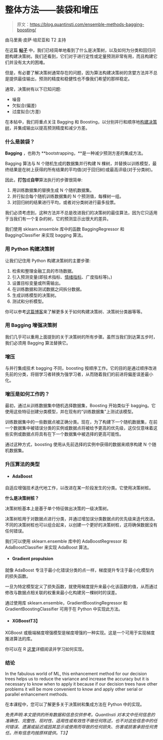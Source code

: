 # 整体方法——装袋和增压

> 原文：<https://blog.quantinsti.com/ensemble-methods-bagging-boosting/>

由马里奥·皮萨·培尼亚和 T2 主持

在这篇 **[帖子](/decision-tree)** 中，我们已经简单地看到了什么是决策树，以及如何为分类和回归问题构建决策树。我们还看到，它们对于进行定性或定量预测非常有用，而且构建它们并没有太大的困难。

但是，有必要了解决策树通常存在的问题，因为算法构建决策树的贪婪方法并不总是提供最佳输出，预测的精度和稳健性也不像我们希望的那样稳定。

通常，决策树有以下已知问题:

*   噪音
*   欠拟合(偏差)
*   过度拟合(方差)

在本帖中，我们将重点关注 Bagging 和 Boosting，以分别并行和顺序地[构建决策树](https://quantra.quantinsti.com/course/decision-trees-analysis-trading-ernest-chan)，并集成输出以提高预测精度和减少方差。

### **什么是装袋？**

**Bagging** ，也称为 **bootstrapping，**是一种减少预测方差的集成方法。

Bagging 算法与 N 个随机生成的数据集并行构建 N 棵树，并替换以训练模型，最终结果是在树上获得的所有结果的平均值(对于回归树)或最高评级(对于分类树)。

因此，**打包**或**自举**算法执行的步骤很简单:

1.  用训练数据集的替换生成 N 个随机数据集。
2.  并行拟合每个随机训练数据集的 N 个预测值，每棵树一组。
3.  对回归树的结果进行平均，或者对分类树进行最多投票。

我们必须考虑到，这种方法并不总是改进我们的决策树的最佳算法，因为它只适用于当我们有一个复杂的树，它的预测显示出很大的差异。

我们使用 sklearn.ensemble 库中的函数 BaggingRegressor 和 BaggingClassifier 来实现 bagging 算法。

### **用 Python 构建决策树**

让我们记住用 Python 构建决策树的主要步骤:

1.  检索和整理金融工具的市场数据。
2.  引入预测变量(即技术指标、[情绪指标](https://quantra.quantinsti.com/course/trading-using-options-sentiment-indicators)、广度指标等)。)
3.  设置目标变量或所需输出。
4.  在训练数据和测试数据之间拆分数据。
5.  生成训练模型的决策树。
6.  测试和分析模型。

你可以参考[这篇博客](/decision-tree)来了解更多关于如何构建决策树、决策树分类器等等。

### **用 Bagging 增强决策树**

我们几乎可以重用上面提到的关于决策树的所有步骤。虽然当我们到达第五步时，我们必须用 Bagging 算法替换它。

### **增压**

与并行集成技术 bagging 不同，boosting 按顺序工作。它的目的是通过顺序改进先前的分类，将弱学习者转换为强学习者，从而随着我们的前进将偏差误差最小化。

### 增压是如何工作的？

最初，通过从训练数据集中随机选择数据集，Boosting 开始类似于 bagging。它使用这些特征创建分类模型，并在现有的“训练数据集”上测试该模型。

训练数据集中的一些数据点被正确分类。现在，为了构建下一个随机数据集，在前一个数据集中被错误分类的实例或数据点将被给予更高的优先级，这仅仅意味着这些实例或数据点将具有在下一个数据集中被选择的更高可能性。

通过这种方式，boosting 使用从先前选择的实例中获得的数据来顺序构建 N 个随机数据集。

### **升压算法的类型**

*   #### **AdaBoost**

自适应增强技术迭代地工作，以改进在某一阶段发生的分类。它使用决策树桩。

**什么是决策树桩？**

决策树桩基本上是基于单个特征做出决策的一级决策树。

决策树桩用于对数据点进行分类，并通过增加误分类数据点的优先级来迭代改进。不同的决策树桩也可以组合起来，以创建一个更好的决策树桩，这将确保数据没有任何错误。

我们可以使用 sklearn.ensemble 库中的 AdaBoostRegressor 和 AdaBoostClassifier 来实现 AdaBoost 算法。

*   #### **Gradient propulsion**

就像 AdaBoost 专注于最小化错误分类的点一样，梯度提升专注于最小化模型内的损失函数。

一旦为特定模型定义了损失函数，就使用梯度提升来最小化该函数的值，从而通过修改与数据点相关联的权重来最小化构建另一棵树时的误差。

通过使用库 sklearn.ensemble，GradientBoostingRegressor 和 GradientBoostingClassifier 可用于在 Python 中实现此方法。

*   #### **XGBoost**T3】

XGBoost 或极端梯度增强模型是梯度增强的一种实现。这是一个可用于实现梯度推进算法的库。

你可以在 R [这里](/forecasting-markets-using-extreme-gradient-boosting-xgboost)详细阅读并学习如何实现。

### **结论**

In the fabulous world of ML, this enhancement method for our decision trees helps us to reduce the variance and increase the accuracy but it is necessary to know when to apply it because if our decision trees have other problems it will be more convenient to know and apply other serial or parallel enhancement methods.

在本课程中，您可以了解更多关于决策树和集成方法在 Python 中的实现。

*免责声明:本文提供的所有数据和信息仅供参考。QuantInsti 对本文中任何信息的准确性、完整性、现时性、适用性或有效性不做任何陈述，也不对这些信息中的任何错误、遗漏或延迟或因其显示或使用而导致的任何损失、伤害或损害承担任何责任。所有信息均按原样提供。T3】*